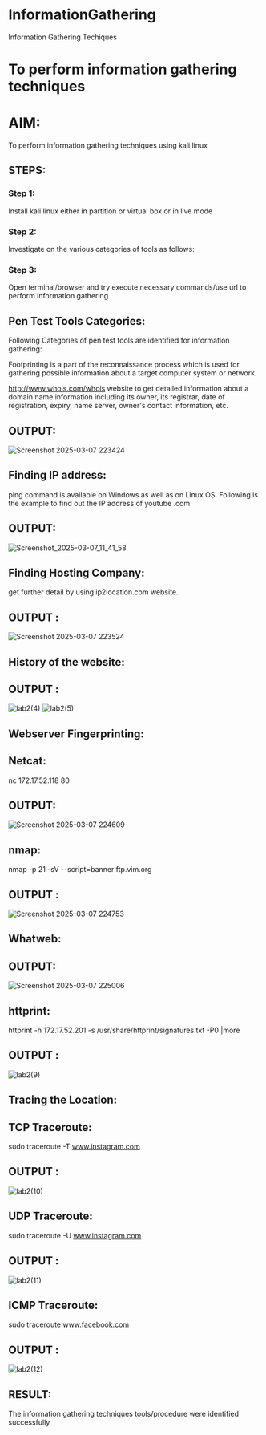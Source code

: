 # InformationGathering
Information Gathering Techiques

# To perform information gathering techniques

# AIM:

To perform information gathering techniques using kali linux 

## STEPS:

### Step 1:

Install kali linux either in partition or virtual box or in live mode

### Step 2:

Investigate on the various categories of tools as follows:

### Step 3:
Open terminal/browser and try execute necessary commands/use url to perform information gathering

## Pen Test Tools Categories:
Following Categories of pen test tools are identified for information gathering:

Footprinting is a part of the reconnaissance process which is used for gathering possible information about a target computer system or network.

http://www.whois.com/whois website to get detailed information about a domain name information including its owner, its registrar, date of registration, expiry, name server, owner's contact information, etc.

## OUTPUT:
![Screenshot 2025-03-07 223424](https://github.com/user-attachments/assets/b276a405-65af-42b2-bd24-c49819a068f7)

## Finding IP address:
ping command is available on Windows as well as on Linux OS. Following is the example to find out the IP address of youtube .com


## OUTPUT:
![Screenshot_2025-03-07_11_41_58](https://github.com/user-attachments/assets/f80fc2ff-ad1b-415d-92f6-8487a60636eb)

## Finding Hosting Company:
get further detail by using ip2location.com website.
## OUTPUT :
![Screenshot 2025-03-07 223524](https://github.com/user-attachments/assets/e99ac3bd-5675-4b9e-bd39-2ff39b83a420)

## History of the website:
## OUTPUT :
![lab2(4)](https://github.com/user-attachments/assets/e4e12ae6-3543-4c00-920a-bc7f0174ae9c)
![lab2(5)](https://github.com/user-attachments/assets/c4d933a9-87b6-444f-b8ff-a4d08a2a5841)

## Webserver Fingerprinting:
## Netcat:
nc 172.17.52.118 80

## OUTPUT:
![Screenshot 2025-03-07 224609](https://github.com/user-attachments/assets/eb038a1d-f008-4dd6-9332-1d98173ae2e2)

## nmap:

nmap -p 21 -sV --script=banner ftp.vim.org
## OUTPUT :
![Screenshot 2025-03-07 224753](https://github.com/user-attachments/assets/4e92fb33-5be1-4150-b824-251d872d0706)


## Whatweb:
## OUTPUT:
![Screenshot 2025-03-07 225006](https://github.com/user-attachments/assets/bf2fc4a9-1142-4e42-aa71-5f5ad311c66a)


## httprint:
httprint -h 172.17.52.201 -s /usr/share/httprint/signatures.txt -P0 |more
## OUTPUT :
![lab2(9)](https://github.com/user-attachments/assets/ab3f61a1-c3f7-4787-8c4a-cc92f2b65b9d)

## Tracing the Location:
## TCP Traceroute:
sudo traceroute -T www.instagram.com
## OUTPUT :
![lab2(10)](https://github.com/user-attachments/assets/f9d38703-0eae-42b6-b0b0-02a6b909fa6a)

## UDP Traceroute:
sudo traceroute -U www.instagram.com
## OUTPUT :
![lab2(11)](https://github.com/user-attachments/assets/8a4b99b0-e2ea-41a0-944e-3508707777ca)
## ICMP Traceroute:
sudo traceroute  www.facebook.com
## OUTPUT :
![lab2(12)](https://github.com/user-attachments/assets/85f3b2bb-ef9f-441e-8af3-85392624d266)
## RESULT:
The information gathering techniques tools/procedure were  identified successfully
